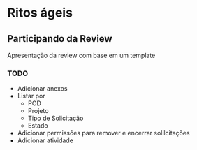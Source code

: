 # Ritos ágeis

## Participando da Review

Apresentação da review com base em um template

### TODO

- Adicionar anexos
- Listar por
  - POD
  - Projeto
  - Tipo de Solicitação
  - Estado
- Adicionar permissões para remover e encerrar solilcitações
- Adicionar atividade
